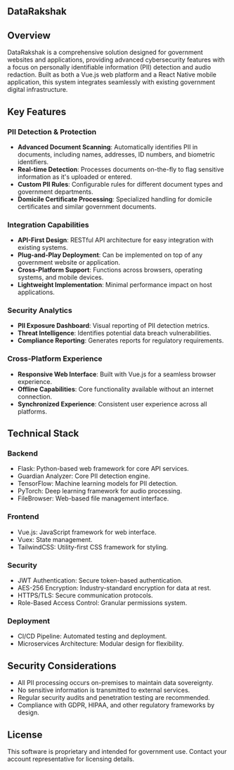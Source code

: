 ## DataRakshak

## Overview
DataRakshak is a comprehensive solution designed for government websites and applications, providing advanced cybersecurity features with a focus on personally identifiable information (PII) detection and audio redaction. Built as both a Vue.js web platform and a React Native mobile application, this system integrates seamlessly with existing government digital infrastructure.

## Key Features

### PII Detection & Protection
- **Advanced Document Scanning**: Automatically identifies PII in documents, including names, addresses, ID numbers, and biometric identifiers.
- **Real-time Detection**: Processes documents on-the-fly to flag sensitive information as it's uploaded or entered.
- **Custom PII Rules**: Configurable rules for different document types and government departments.
- **Domicile Certificate Processing**: Specialized handling for domicile certificates and similar government documents.

### Integration Capabilities
- **API-First Design**: RESTful API architecture for easy integration with existing systems.
- **Plug-and-Play Deployment**: Can be implemented on top of any government website or application.
- **Cross-Platform Support**: Functions across browsers, operating systems, and mobile devices.
- **Lightweight Implementation**: Minimal performance impact on host applications.

### Security Analytics
- **PII Exposure Dashboard**: Visual reporting of PII detection metrics.
- **Threat Intelligence**: Identifies potential data breach vulnerabilities.
- **Compliance Reporting**: Generates reports for regulatory requirements.

### Cross-Platform Experience
- **Responsive Web Interface**: Built with Vue.js for a seamless browser experience.
- **Offline Capabilities**: Core functionality available without an internet connection.
- **Synchronized Experience**: Consistent user experience across all platforms.

## Technical Stack

### **Backend** 
- Flask: Python-based web framework for core API services.
- Guardian Analyzer: Core PII detection engine.
- TensorFlow: Machine learning models for PII detection.
- PyTorch: Deep learning framework for audio processing.
- FileBrowser: Web-based file management interface.

### **Frontend** 
- Vue.js: JavaScript framework for web interface.
- Vuex: State management.
- TailwindCSS: Utility-first CSS framework for styling.

### **Security**
- JWT Authentication: Secure token-based authentication.
- AES-256 Encryption: Industry-standard encryption for data at rest.
- HTTPS/TLS: Secure communication protocols.
- Role-Based Access Control: Granular permissions system.

### **Deployment**
- CI/CD Pipeline: Automated testing and deployment.
- Microservices Architecture: Modular design for flexibility.

## Security Considerations
- All PII processing occurs on-premises to maintain data sovereignty.
- No sensitive information is transmitted to external services.
- Regular security audits and penetration testing are recommended.
- Compliance with GDPR, HIPAA, and other regulatory frameworks by design.

## License
This software is proprietary and intended for government use. Contact your account representative for licensing details.
